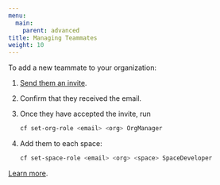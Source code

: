 ```yaml
---
menu:
  main:
    parent: advanced
title: Managing Teammates
weight: 10
---
```


To add a new teammate to your organization:

1. [Send them an invite](https://login.cloud.gov/invitations/new).
1. Confirm that they received the email.
1. Once they have accepted the invite, run

    ```bash
    cf set-org-role <email> <org> OrgManager
    ```

1. Add them to each space:

    ```bash
    cf set-space-role <email> <org> <space> SpaceDeveloper
    ```

[Learn more](https://docs.cloudfoundry.org/concepts/roles.html).
